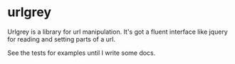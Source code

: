 urlgrey
=======

Urlgrey is a library for url manipulation.  It's got a fluent interface
like jquery for reading and setting parts of a url.

See the tests for examples until I write some docs.


